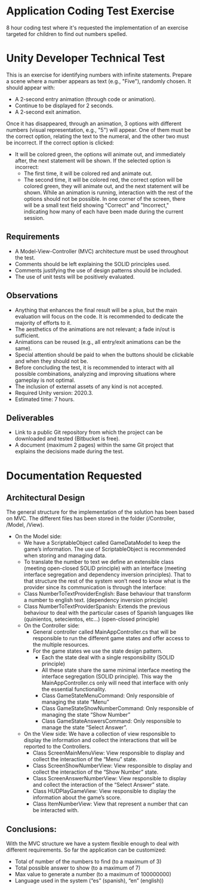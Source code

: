 # Application Coding Test Exercise
8 hour coding test where it's requested the implementation of an exercise targeted for children to find out numbers spelled.

# Unity Developer Technical Test

This is an exercise for identifying numbers with infinite statements. Prepare a scene where a number appears as text (e.g., "Five"), randomly chosen.
It should appear with:

* A 2-second entry animation (through code or animation).
* Continue to be displayed for 2 seconds.
* A 2-second exit animation.

Once it has disappeared, through an animation, 3 options with different numbers (visual representation, e.g., "5") will appear.
One of them must be the correct option, relating the text to the numeral, and the other two must be incorrect.
If the correct option is clicked:

* It will be colored green, the options will animate out, and immediately after, the next statement will be shown.
If the selected option is incorrect:
  * The first time, it will be colored red and animate out.
  * The second time, it will be colored red, the correct option will be colored green, they will animate out, and the next statement will be shown.
While an animation is running, interaction with the rest of the options should not be possible.
In one corner of the screen, there will be a small text field showing "Correct" and "Incorrect," indicating how many of each have been made during the current session.

## Requirements
* A Model-View-Controller (MVC) architecture must be used throughout the test.
* Comments should be left explaining the SOLID principles used.
* Comments justifying the use of design patterns should be included.
* The use of unit tests will be positively evaluated.

## Observations
* Anything that enhances the final result will be a plus, but the main evaluation will focus on the code. It is recommended to dedicate the majority of efforts to it.
* The aesthetics of the animations are not relevant; a fade in/out is sufficient.
* Animations can be reused (e.g., all entry/exit animations can be the same).
* Special attention should be paid to when the buttons should be clickable and when they should not be.
* Before concluding the test, it is recommended to interact with all possible combinations, analyzing and improving situations where gameplay is not optimal.
* The inclusion of external assets of any kind is not accepted.
* Required Unity version: 2020.3.
* Estimated time: 7 hours.

## Deliverables
* Link to a public Git repository from which the project can be downloaded and tested (Bitbucket is free).
* A document (maximum 2 pages) within the same Git project that explains the decisions made during the test.

# Documentation Requested

## Architectural Design

The general structure for the implementation of the solution has been based on MVC. The different files has been stored in the folder (/Controller, /Model, /View).

* On the Model side: 
   * We have a ScriptableObject called GameDataModel to keep the game’s information. The use of ScriptableObject is recommended when storing and managing data.
   * To translate the number to text we define an extensible class (meeting open-closed SOLID principle) with an interface (meeting interface segregation and dependency inversion principles). That to that structure the rest of the system won’t need to know what is the provider since its communication is through the interface:
    * Class NumberToTextProviderEnglish: Base behaviour that transform a number to english text. (dependency inversion principle)
    * Class NumberToTextProviderSpanish: Extends the previous behaviour to deal with the particular cases of Spanish languages like (quinientos, setecientos, etc…)  (open-closed principle)
    * On the Controller side:
        * General controller called MainAppController.cs that will be responsible to run the different game states and offer access to the multiple resources.
        * For the game states we use the state design pattern. 
            * Each the state deal with a single responsibility (SOLID principle)
            * All these state share the same minimal interface meeting the interface segregation (SOLID principle). This way the MainAppController.cs only will need that interface with only the essential functionality.
            * Class GameStateMenuCommand: Only responsible of managing the state “Menu”
            * Class GameStateShowNumberCommand: Only responsible of managing the state “Show Number”
            * Class GameStateAnswersCommand: Only responsible to manage the state “Select Answer”.
    * On the View side: We have a collection of view responsible to display the information and collect the interactions that will be reported to the Controllers.
        * Class ScreenMainMenuView: View responsible to display and collect the interaction of the “Menu” state.
        * Class ScreenShowNumberView: View responsible to display and collect the interaction of the “Show Number” state.
        * Class ScreenAnswerNumberView: View responsible to display and collect the interaction of the “Select Answer” state.
        * Class HUDPlayGameView: View responsible to display the information about the game’s score.
        * Class ItemNumberView: View that represent a number that can be interacted with.

## Conclusions:
With the MVC structure we have a system flexible enough to deal with different requirements. So far the application can be customized:
 * Total of number of the numbers to find (to a maximum of 3)
 * Total possible answer to show (to a maximum of 7)
 * Max value to generate a number (to a maximum of 100000000)
 * Language used in the system (“es” (spanish), “en” (english))

